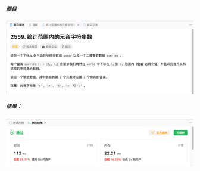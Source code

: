 ##### [题目](https://leetcode.cn/problems/count-vowel-strings-in-ranges/)
![pic](img.png)
##### 结果：
![pic](result.png)